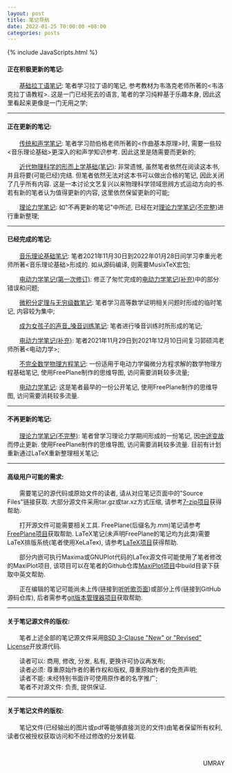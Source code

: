 ```yaml
---
layout: post
title: 笔记导航
date: 2022-01-25 T0:00:00 +08:00
categories: posts
---
```


{% include JavaScripts.html %}

#### 正在积极更新的笔记:  

&emsp;&emsp;[基础拉丁语笔记](/posts/2022/01/29/BLatin.html): 笔者学习拉丁语的笔记, 参考教材为韦洛克老师所著的<韦洛克拉丁语教程>. 这是一门已经死去的语言, 笔者的学习纯粹基于乐趣本身, 因此这里看起来更像是一门无用之学;  

* * *

#### 正在更新的笔记:  

&emsp;&emsp;[传统和声学笔记](/posts/2022/07/21/TranditionalHarmonics.html): 笔者学习勋伯格老师所著的<作曲基本原理>时, 需要一些较<音乐理论基础>更深入的和声学知识参考. 因此这里是随需要而更新的;  

&emsp;&emsp;[近代物理科学的形而上学基础(笔记)](/posts/2022/01/28/MFMPS.html): 非常遗憾, 虽然笔者依然在阅读这本书, 并且将要(可能已经)完结. 但笔者依然无法对这本书可以做出合格的笔记, 因此关闭了几乎所有内容. 这是一本讨论文艺复兴以来物理科学领域思辨方式运动方向的书. 若有新的笔者认为值得更新的内容, 这里依然保留更新的可能;  

&emsp;&emsp;[理论力学笔记](/posts/2022/02/01/TM.html): 如"不再更新的笔记"中所述, 已经在对[理论力学笔记(不完整)](/posts/2021/11/28/2021y07m01d_tm.html)进行重新整理;  

* * *  

#### 已经完成的笔记:  

&emsp;&emsp;[音乐理论基础笔记](/posts/2022/01/27/MTB.html): 笔者2021年11月30日到2022年01月28日间学习李重光老师所著<音乐理论基础>形成的. 如从源码编译, 则需要MusixTeX宏包;  

&emsp;&emsp;[电动力学笔记(第一次修订)](/posts/2021/12/29/EHM_Sec_V1.html): 修正了匆忙完成的[电动力学笔记(补充)](/posts/2021/11/28/EHM_Sec.html)中的部分错误和问题;  

&emsp;&emsp;[微积分定理与无穷级数笔记](/posts/2021/11/28/Some_Math.html): 笔者学习高等数学证明相关问题时形成的临时笔记, 内容较为集中;  

&emsp;&emsp;[成为女孩子的声音_嗓音训练笔记](/posts/2021/11/28/Become_Girls_Voice.html): 笔者进行嗓音训练时所形成的笔记;  

&emsp;&emsp;[电动力学笔记(补充)](/posts/2021/11/28/EHM_Sec.html): 笔者2021年11月29日到2021年12月10日间复习郭硕鸿老师所著<电动力学>;  

&emsp;&emsp;[不完全数学物理方程笔记](/posts/2021/07/06/mpe.html): 一份适用于电动力学偏微分方程求解的数学物理方程基础笔记, 使用FreePlane制作的思维导图, 访问需要消耗较多流量;  

&emsp;&emsp;[电动力学笔记](/posts/2021/07/05/2021y03m21d_eh.html): 这是笔者最早的一份公开笔记, 使用FreePlane制作的思维导图, 访问需要消耗较多流量.  

* * *

#### 不再更新的笔记:  

&emsp;&emsp;[理论力学笔记(不完整)](/posts/2021/11/28/2021y07m01d_tm.html): 笔者曾学习理论力学期间形成的一份笔记, 因[中途变故](/posts/2021/11/04/tm_pulse.html)而停止更新. 使用FreePlane制作的思维导图, 访问需要消耗较多流量. 目前有计划重新通过LaTeX重新整理相关笔记;  

* * *

#### 高级用户可能的需求:  

&emsp;&emsp;需要笔记的源代码或原始文件的读者, 请从对应笔记页面中的"Source Files"链接获取. 大部分源文件采用tar.gz或tar.xz方式压缩, 请参考[7-zip项目](http://www.7-zip.org/)获得帮助.  

&emsp;&emsp;打开源文件可能需要相关工具. FreePlane(后缀名为.mm)笔记请参考[FreePlane项目](https://www.freeplane.org/)获取帮助. LaTeX笔记(未声明FreePlane的笔记均为此类)需要LaTeX排版系统(笔者使用XeLaTex), 请参考[LaTeX项目](https://www.latex-project.org/)获得帮助.  

&emsp;&emsp;部分内嵌可执行Maxima或GNUPlot代码的LaTex源文件可能使用了笔者修改的MaxiPlot项目, 该项目可以在笔者的Github仓库[MaxiPlot项目](https://github.com/Umaru-Xi/MaxiPlot)中build目录下获取中英文帮助.  

&emsp;&emsp;正在编辑的笔记可能尚未上传(链接到[听听歌页面](https://music.163.com/#/playlist?id=7077611946 "听听歌按钮"))或部分上传(链接到GitHub源码仓库), 后者需参考[git版本管理器项目](https://git-scm.com/)获取帮助.  

* * *

#### 关于笔记源文件的版权:  

&emsp;&emsp;笔者上述全部的笔记源文件采用[BSD 3-Clause "New" or "Revised" License](https://choosealicense.com/licenses/bsd-3-clause-clear/)开放源代码.  

&emsp;&emsp;读者可以: 商用, 修改, 分发, 私有, 更换许可协议再发布;  
&emsp;&emsp;读者必须: 尊重原始作者的著作权和版权, 尊重原始作者的免责声明;  
&emsp;&emsp;读者不能: 未经特别书面许可使用原作者的名字推广;  
&emsp;&emsp;笔者不对源文件: 负责, 提供保证.  

* * *

#### 关于笔记文件的版权:  

&emsp;&emsp;笔记文件(已经输出的图片或pdf等能够直接浏览的文件)由笔者保留所有权利, 读者仅被授权获取访问和不经过修改的分发转载.  


&emsp;&emsp;
<p align="right">UMRAY</p>
